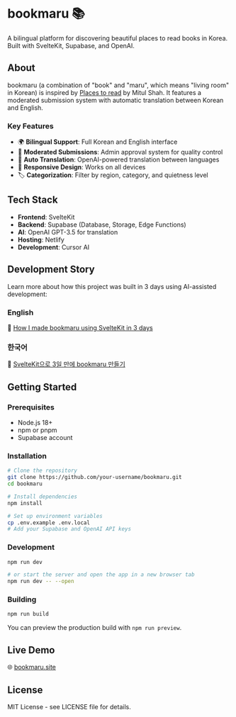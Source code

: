 # bookmaru 📚

A bilingual platform for discovering beautiful places to read books in Korea. Built with SvelteKit, Supabase, and OpenAI.

## About

bookmaru (a combination of "book" and "maru", which means "living room" in Korean) is inspired by [Places to read](https://placestoread.com/) by Mitul Shah. It features a moderated submission system with automatic translation between Korean and English.

### Key Features

- 🌍 **Bilingual Support**: Full Korean and English interface
- 📝 **Moderated Submissions**: Admin approval system for quality control
- 🤖 **Auto Translation**: OpenAI-powered translation between languages
- 📱 **Responsive Design**: Works on all devices
- 🏷️ **Categorization**: Filter by region, category, and quietness level

## Tech Stack

- **Frontend**: SvelteKit
- **Backend**: Supabase (Database, Storage, Edge Functions)
- **AI**: OpenAI GPT-3.5 for translation
- **Hosting**: Netlify
- **Development**: Cursor AI

## Development Story

Learn more about how this project was built in 3 days using AI-assisted development:

### English

📖 [How I made bookmaru using SvelteKit in 3 days](https://www.danielkang.top/blog/posts/how-i-made-bookmaru)

### 한국어

📖 [SvelteKit으로 3일 만에 bookmaru 만들기](https://www.danielkang.top/blog/posts/how-i-made-bookmaru)

## Getting Started

### Prerequisites

- Node.js 18+
- npm or pnpm
- Supabase account

### Installation

```sh
# Clone the repository
git clone https://github.com/your-username/bookmaru.git
cd bookmaru

# Install dependencies
npm install

# Set up environment variables
cp .env.example .env.local
# Add your Supabase and OpenAI API keys
```

### Development

```sh
npm run dev

# or start the server and open the app in a new browser tab
npm run dev -- --open
```

### Building

```sh
npm run build
```

You can preview the production build with `npm run preview`.

## Live Demo

🌐 [bookmaru.site](https://bookmaru.site)

## License

MIT License - see LICENSE file for details.
